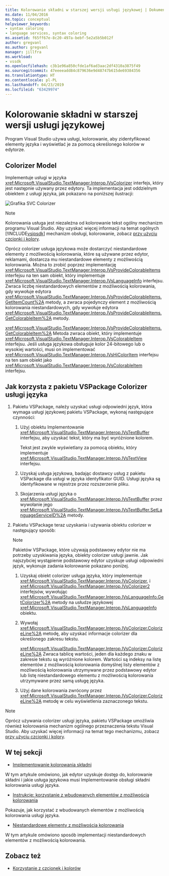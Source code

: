 ```yaml
---
title: Kolorowanie składni w starszej wersji usługi językowej | Dokumentacja firmy Microsoft
ms.date: 11/04/2016
ms.topic: conceptual
helpviewer_keywords:
- syntax coloring
- language services, syntax coloring
ms.assetid: f65ff67e-8c20-497a-bebf-5e2a5b5b012f
author: gregvanl
ms.author: gregvanl
manager: jillfra
ms.workload:
- vssdk
ms.openlocfilehash: c3b1e96a850cfde1af6ad3aac2df4310a3875f49
ms.sourcegitcommit: 47eeeeadd84c879636e9d48747b615de69384356
ms.translationtype: HT
ms.contentlocale: pl-PL
ms.lasthandoff: 04/23/2019
ms.locfileid: "63429974"
---
```

# <a name="syntax-coloring-in-a-legacy-language-service"></a>Kolorowanie składni w starszej wersji usługi językowej

Program Visual Studio używa usługi, kolorowanie, aby zidentyfikować elementy języka i wyświetlać je za pomocą określonego kolorów w edytorze.

## <a name="colorizer-model"></a>Colorizer Model
 Implementuje usługi w języka <xref:Microsoft.VisualStudio.TextManager.Interop.IVsColorizer> interfejs, który jest następnie używany przez edytory. Ta implementacja jest oddzielnym obiektem z usługi języka, jak pokazano na poniższej ilustracji:

 ![Grafika SVC Colorizer](../../extensibility/internals/media/figlgsvccolorizer.gif)

> [!NOTE]
> Kolorowania usługa jest niezależna od kolorowanie tekst ogólny mechanizm programu Visual Studio. Aby uzyskać więcej informacji na temat ogólnych [!INCLUDE[vsipsdk](../../extensibility/includes/vsipsdk_md.md)] mechanizm obsługi, kolorowanie, zobacz [przy użyciu czcionki i kolory](../../extensibility/using-fonts-and-colors.md).

 Oprócz colorizer usługa językowa może dostarczyć niestandardowe elementy z możliwością kolorowania, które są używane przez edytor, reklamami, dostarcza mu niestandardowe elementy z możliwością kolorowania. Można to zrobić poprzez implementację <xref:Microsoft.VisualStudio.TextManager.Interop.IVsProvideColorableItems> interfejsu na ten sam obiekt, który implementuje <xref:Microsoft.VisualStudio.TextManager.Interop.IVsLanguageInfo> interfejsu. Zwraca liczbę niestandardowych elementów z możliwością kolorowania, gdy wywołuje edytora <xref:Microsoft.VisualStudio.TextManager.Interop.IVsProvideColorableItems.GetItemCount%2A> metody, a zwraca pojedynczy element z możliwością kolorowania niestandardowych, gdy wywołuje edytora <xref:Microsoft.VisualStudio.TextManager.Interop.IVsProvideColorableItems.GetColorableItem%2A> metody.

 <xref:Microsoft.VisualStudio.TextManager.Interop.IVsProvideColorableItems.GetColorableItem%2A> Metoda zwraca obiekt, który implementuje <xref:Microsoft.VisualStudio.TextManager.Interop.IVsColorableItem> interfejsu. Jeśli usługa językowa obsługuje kolor 24-bitowego lub o wysokiej wartości, musi on implementować <xref:Microsoft.VisualStudio.TextManager.Interop.IVsHiColorItem> interfejsu na ten sam obiekt jako <xref:Microsoft.VisualStudio.TextManager.Interop.IVsColorableItem> interfejsu.

## <a name="how-a-vspackage-uses-a-language-service-colorizer"></a>Jak korzysta z pakietu VSPackage Colorizer usługi języka

1. Pakietu VSPackage, należy uzyskać usługi odpowiedni język, która wymaga usługi językowej pakietu VSPackage, wykonaj następujące czynności:

    1. Użyj obiektu Implementowanie <xref:Microsoft.VisualStudio.TextManager.Interop.IVsTextBuffer> interfejsu, aby uzyskać tekst, który ma być wyróżnione kolorem.

         Tekst jest zwykle wyświetlany za pomocą obiektu, który implementuje <xref:Microsoft.VisualStudio.TextManager.Interop.IVsTextView> interfejsu.

    2. Uzyskaj usługa językowa, badając dostawcy usług z pakietu VSPackage dla usługi w języka identyfikator GUID. Usługi języka są identyfikowane w rejestrze przez rozszerzenie pliku.

    3. Skojarzenia usługi języka o <xref:Microsoft.VisualStudio.TextManager.Interop.IVsTextBuffer> przez wywołanie jego <xref:Microsoft.VisualStudio.TextManager.Interop.IVsTextBuffer.SetLanguageServiceID%2A> metody.

2. Pakietu VSPackage teraz uzyskania i używania obiektu colorizer w następujący sposób:

    > [!NOTE]
    > Pakietów VSPackage, które używają podstawowy edytor nie ma potrzeby uzyskiwania języka, obiekty colorizer usługi jawnie. Jak najszybciej wystąpienie podstawowy edytor uzyskuje usługi odpowiedni język, wykonuje zadania kolorowanie pokazano poniżej.

    1. Uzyskaj obiekt colorizer usługa języka, który implementuje <xref:Microsoft.VisualStudio.TextManager.Interop.IVsColorizer>, i <xref:Microsoft.VisualStudio.TextManager.Interop.IVsColorizer2> interfejsów, wywołując <xref:Microsoft.VisualStudio.TextManager.Interop.IVsLanguageInfo.GetColorizer%2A> metody na usłudze językowej <xref:Microsoft.VisualStudio.TextManager.Interop.IVsLanguageInfo> obiektu.

    2. Wywołaj <xref:Microsoft.VisualStudio.TextManager.Interop.IVsColorizer.ColorizeLine%2A> metodę, aby uzyskać informacje colorizer dla określonego zakresu tekstu.

         <xref:Microsoft.VisualStudio.TextManager.Interop.IVsColorizer.ColorizeLine%2A> Zwraca tablicę wartości, jeden dla każdego znaku w zakresie tekstu są wyróżnione kolorem. Wartości są indeksy na listę elementów z możliwością kolorowania domyślnej listy elementów z możliwością kolorowania utrzymywane przez podstawowy edytor lub listę niestandardowego elementu z możliwością kolorowania utrzymywane przez samą usługę języka.

    3. Użyj dane kolorowania zwrócony przez <xref:Microsoft.VisualStudio.TextManager.Interop.IVsColorizer.ColorizeLine%2A> metodę w celu wyświetlenia zaznaczonego tekstu.

> [!NOTE]
> Oprócz używania colorizer usługi języka, pakietu VSPackage umożliwia również kolorowania mechanizm ogólnego przeznaczenia tekstu Visual Studio. Aby uzyskać więcej informacji na temat tego mechanizmu, zobacz [przy użyciu czcionki i kolory](../../extensibility/using-fonts-and-colors.md).

## <a name="in-this-section"></a>W tej sekcji
- [Implementowanie kolorowania składni](../../extensibility/internals/implementing-syntax-coloring.md)

 W tym artykule omówiono, jak edytor uzyskuje dostęp do, kolorowanie składni i jakie usługa językowa musi Implementowanie obsługi składni kolorowania usługi języka.

- [Instrukcje: korzystanie z wbudowanych elementów z możliwością kolorowania](../../extensibility/internals/how-to-use-built-in-colorable-items.md)

 Pokazuje, jak korzystać z wbudowanych elementów z możliwością kolorowania usługi języka.

- [Niestandardowe elementy z możliwością kolorowania](../../extensibility/internals/custom-colorable-items.md)

 W tym artykule omówiono sposób implementacji niestandardowych elementów z możliwością kolorowania.

## <a name="see-also"></a>Zobacz też

- [Korzystanie z czcionek i kolorów](../../extensibility/using-fonts-and-colors.md)